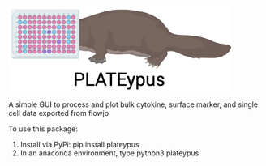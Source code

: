 ![image info](./docs/PLATEypusLogo.png) 

A simple GUI to process and plot bulk cytokine, surface marker, and single cell data exported from flowjo

To use this package:
1. Install via PyPi: pip install plateypus
2. In an anaconda environment, type python3 plateypus
